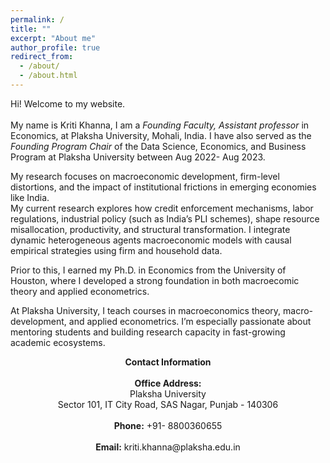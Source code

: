 ```yaml
---
permalink: /
title: ""
excerpt: "About me"
author_profile: true
redirect_from: 
  - /about/
  - /about.html
---
```


Hi! Welcome to my website.  <br />  <br /> 
My name is Kriti Khanna, I am a _Founding Faculty, Assistant professor_ in Economics, at Plaksha University, Mohali, India. I have also served as the _Founding_ _Program Chair_ of the Data Science, Economics, and Business Program at Plaksha University between Aug 2022- Aug 2023.  <br /> 

My research focuses on macroeconomic development, firm-level distortions, and the impact of institutional frictions in emerging economies like India.  <br /> 
My current research explores how credit enforcement mechanisms, labor regulations, industrial policy (such as India’s PLI schemes), shape resource misallocation, productivity, and structural transformation. I integrate dynamic heterogeneous agents macroeconomic models with causal empirical strategies using firm and household data.

Prior to this, I earned my Ph.D. in Economics from the University of Houston, where I developed a strong foundation in both macroecomic theory and applied econometrics. <br /> 

At Plaksha University, I teach courses in macroeconomics theory, macro-development, and applied econometrics. I’m especially passionate about mentoring students and building research capacity in fast-growing academic ecosystems.
<div align="center">
<b>Contact Information </b> <br/> <br/> 
<b>Office Address:</b>  <br/> 
Plaksha University <br/> 
Sector 101, IT City Road, SAS Nagar, Punjab - 140306 <br/> <br/>  
<b>Phone:</b> +91- 8800360655 <br/> <br/> 
<b>Email:</b> kriti.khanna@plaksha.edu.in
</div>

